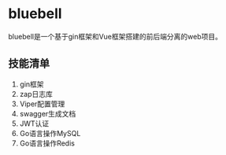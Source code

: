 # bluebell

bluebell是一个基于gin框架和Vue框架搭建的前后端分离的web项目。

## 技能清单

1. gin框架
2. zap日志库
3. Viper配置管理
4. swagger生成文档
5. JWT认证
6. Go语言操作MySQL
7. Go语言操作Redis
